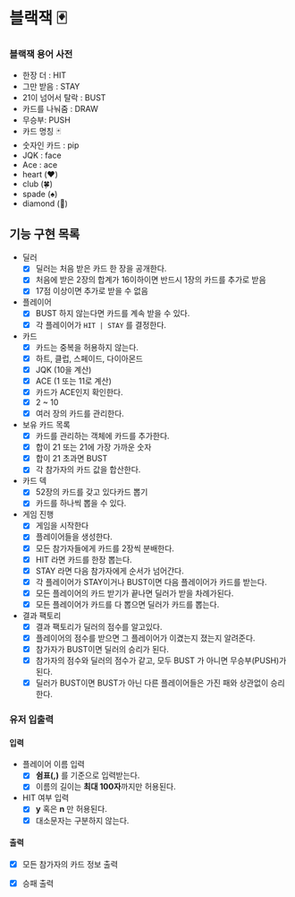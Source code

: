 # 블랙잭 🃏
### 블랙잭 용어 사전

- 한장 더 : HIT
- 그만 받음 : STAY
- 21이 넘어서 탈락 : BUST
- 카드를 나눠줌 : DRAW
- 무승부: PUSH
- 카드 명칭 🃏
- 숫자인 카드 : pip
- JQK : face
- Ace : ace
- heart (❤️)
- club (🍀)
- spade (♠️)
- diamond (💎)

## 기능 구현 목록
- 딜러
  - [x] 딜러는 처음 받은 카드 한 장을 공개한다.
  - [x] 처음에 받은 2장의 합계가 16이하이면 반드시 1장의 카드를 추가로 받음
  - [x] 17점 이상이면 추가로 받을 수 없음
- 플레이어
  - [x] BUST 하지 않는다면 카드를 계속 받을 수 있다.
  - [x] 각 플레이어가 `HIT | STAY` 를 결정한다.
- 카드
  - [x] 카드는 중복을 허용하지 않는다.
  - [x] 하트, 클럽, 스페이드, 다이아몬드
  - [x] JQK (10을 계산)
  - [x] ACE (1 또는 11로 계산)
  - [x] 카드가 ACE인지 확인한다.
  - [x] 2 ~ 10
  - [x] 여러 장의 카드를 관리한다.
- 보유 카드 목록
  - [x] 카드를 관리하는 객체에 카드를 추가한다.
  - [x] 합이 21 또는 21에 가장 가까운 숫자
  - [x] 합이 21 초과면 BUST
  - [x] 각 참가자의 카드 값을 합산한다.
- 카드 덱
  - [x] 52장의 카드를 갖고 있다카드 뽑기
  - [x] 카드를 하나씩 뽑을 수 있다.
- 게임 진행
  - [x] 게임을 시작한다
  - [x] 플레이어들을 생성한다.
  - [x] 모든 참가자들에게 카드를 2장씩 분배한다.
  - [x] HIT 라면 카드를 한장 뽑는다.
  - [x] STAY 라면 다음 참가자에게 순서가 넘어간다.
  - [x] 각 플레이어가 STAY이거나 BUST이면 다음 플레이어가 카드를 받는다.
  - [x] 모든 플레이어의 카드 받기가 끝나면 딜러가 받을 차례가된다.
  - [x] 모든 플레이어가 카드를 다 뽑으면 딜러가 카드를 뽑는다.
  
- 결과 팩토리
  - [x] 결과 팩토리가 딜러의 점수를 알고있다.
  - [x] 플레이어의 점수를 받으면 그 플레이어가 이겼는지 졌는지 알려준다.
  - [x] 참가자가 BUST이면 딜러의 승리가 된다.
  - [x] 참가자의 점수와 딜러의 점수가 같고, 모두 BUST 가 아니면 무승부(PUSH)가 된다.
  - [x] 딜러가 BUST이면 BUST가 아닌 다른 플레이어들은 가진 패와 상관없이 승리한다.
  
### 유저 입출력
#### 입력
- 플레이어 이름 입력
  - [x] **쉼표(,)** 를 기준으로 입력받는다.
  - [x] 이름의 길이는 **최대 100자**까지만 허용된다.

- HIT 여부 입력
  - [x] **y** 혹은 **n** 만 허용된다.
  - [x] 대소문자는 구분하지 않는다.

#### 출력
- [x] 모든 참가자의 카드 정보 출력
- [x] 승패 출력



  